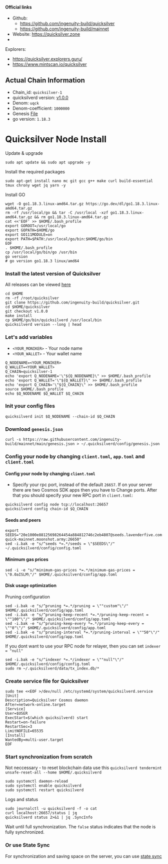 #### Official links
- Github: 
  - https://github.com/ingenuity-build/quicksilver
  - https://github.com/ingenuity-build/mainnet
- Website: https://quicksilver.zone
- 
Explorers: 
  - https://quicksilver.explorers.guru/
  - https://www.mintscan.io/quicksilver

## Actual Chain Information
- Chain_id: `quicksilver-1`
- quicksilverd version: [v1.0.0](https://github.com/ingenuity-build/quicksilver/releases/tag/v1.0.0)
- Denom: `uqck`
- Denom-coefficient: `1000000`
- Genesis [File](https://raw.githubusercontent.com/ingenuity-build/mainnet/main/genesis.json)
- go version: `1.18.3`

# Quicksilver Node Install
 Update & upgrade
```
sudo apt update && sudo apt upgrade -y
```
Install the required packages
```
sudo apt-get install nano mc git gcc g++ make curl build-essential tmux chrony wget jq yarn -y
```
Install GO
```
wget -O go1.18.3.linux-amd64.tar.gz https://go.dev/dl/go1.18.3.linux-amd64.tar.gz
rm -rf /usr/local/go && tar -C /usr/local -xzf go1.18.3.linux-amd64.tar.gz && rm go1.18.3.linux-amd64.tar.gz
cat <<'EOF' >> $HOME/.bash_profile
export GOROOT=/usr/local/go
export GOPATH=$HOME/go
export GO111MODULE=on
export PATH=$PATH:/usr/local/go/bin:$HOME/go/bin
EOF
. $HOME/.bash_profile
cp /usr/local/go/bin/go /usr/bin
go version
# go version go1.18.3 linux/amd64
```
### Install the latest version of Quicksilver
All releases can be viewed [here](https://github.com/ingenuity-build/quicksilver/releases/tag)
```
cd $HOME 
rm -rf /root/quicksilver
git clone https://github.com/ingenuity-build/quicksilver.git
cd $HOME/quicksilver
git checkout v1.0.0
make install
cp $HOME/go/bin/quicksilverd /usr/local/bin
quicksilverd version --long | head
```
### Let's add variables
- `<YOUR_MONIKER>` - Your node name
- `<YOUR_WALLET>` - Your wallet name
```
Q_NODENAME=<YOUR_MONIKER>
Q_WALLET=<YOUR_WALLET>
Q_CHAIN=quicksilver-1
echo 'export Q_NODENAME='\"${Q_NODENAME}\" >> $HOME/.bash_profile
echo 'export Q_WALLET='\"${Q_WALLET}\" >> $HOME/.bash_profile
echo 'export Q_CHAIN='\"${Q_CHAIN}\" >> $HOME/.bash_profile
source $HOME/.bash_profile
echo $Q_NODENAME $Q_WALLET $Q_CHAIN
```
### Init your config files
```
quicksilverd init $Q_NODENAME --chain-id $Q_CHAIN
```
### Download `genesis.json`
```
curl -s https://raw.githubusercontent.com/ingenuity-build/mainnet/main/genesis.json > ~/.quicksilverd/config/genesis.json
```
### Config your node by changing `client.toml`, `app.toml` and `client.toml`
#### Config your node by changing `client.toml`
- Specify your rpc port, instead of the default `26657`.
If on your server there are two Cosmos SDK apps then you have to Change ports. After that you should specify your new RPC port in `client.toml`:
```
quicksilverd config node tcp://localhost:26657
quicksilverd config chain-id $Q_CHAIN
```
#### Seeds and peers
```
export SEEDS="20e1000e88125698264454a884812746c2eb4807@seeds.lavenderfive.com:11156,babc3f3f7804933265ec9c40ad94f4da8e9e0017@seed.rhinostake.com:11156,00f51227c4d5d977ad7174f1c0cea89082016ba2@seed-quick-mainnet.moonshot.army:26650"
sed -i.bak -e "s/^seeds *=.*/seeds = \"$SEEDS\"/" ~/.quicksilverd/config/config.toml
```
#### Minimum gas prices
```
sed -i -e "s/^minimum-gas-prices *=.*/minimum-gas-prices = \"0.0aISLM\"/" $HOME/.quicksilverd/config/app.toml
```
#### Disk usage optimization
Pruning configuration
```
sed -i.bak -e "s/^pruning *=.*/pruning = \""custom"\"/" $HOME/.quicksilverd/config/app.toml
sed -i.bak -e "s/^pruning-keep-recent *=.*/pruning-keep-recent = \""100"\"/" $HOME/.quicksilverd/config/app.toml
sed -i.bak -e "s/^pruning-keep-every *=.*/pruning-keep-every = \""0"\"/" $HOME/.quicksilverd/config/app.toml
sed -i.bak -e "s/^pruning-interval *=.*/pruning-interval = \""50"\"/" $HOME/.quicksilverd/config/app.toml
```
If you dont want to use your RPC node for relayer, then you can set `indexer = "null"`
```
sed -i.bak -e "s/^indexer *=.*/indexer = \""null"\"/" $HOME/.quicksilverd/config/config.toml
sudo rm ~/.quicksilverd/data/tx_index.db/*
```
### Create service file for Quicksilver
```
sudo tee <<EOF >/dev/null /etc/systemd/system/quicksilverd.service
[Unit]
Description=Quicksilver Cosmos daemon
After=network-online.target
[Service]
User=$USER
ExecStart=$(which quicksilverd) start
Restart=on-failure
RestartSec=3
LimitNOFILE=65535
[Install]
WantedBy=multi-user.target
EOF
```
### Start synchronization from scratch
Not neccessary - to reset blockchain data use this `quicksilverd tendermint unsafe-reset-all --home $HOME/.quicksilverd`
```
sudo systemctl daemon-reload
sudo systemctl enable quicksilverd
sudo systemctl restart quicksilverd
```
Logs and status
```
sudo journalctl -u quicksilverd -f -o cat
curl localhost:26657/status | jq
quicksilverd status 2>&1 | jq .SyncInfo
```
Wait until full synchronization. The `false` status indicates that the node is fully synchronized.

### Or use State Sync
For synchronization and saving space on the server, you can use [state sync](https://github.com/AlexToTheSun/Validator_Activity/blob/main/State-Sync/Quicksilver.md)
